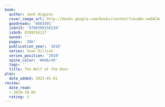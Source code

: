 ```yaml
---
book:
  author: Jack Higgins
  cover_image_url: http://books.google.com/books/content?id=q0o-nwEACAAJ&printsec=frontcover&img=1&zoom=1&source=gbs_api
  goodreads: '6603491'
  isbn13: '9780399156120'
  isbn9: 0399156127
  owned: ''
  pages: '306'
  publication_year: '2010'
  series: Sean Dillion
  series_position: '2010'
  spine_color: '#b06c40'
  tags: ''
  title: The Wolf at the Door
plan:
  date_added: 2023-01-01
review:
  date_read:
  - 2010-10-04
  rating: 3
---
```

